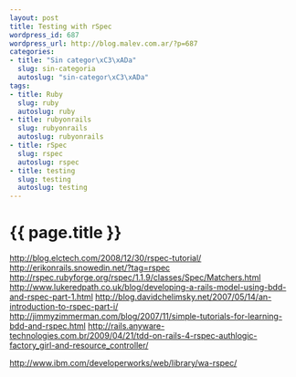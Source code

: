 ```yaml
--- 
layout: post
title: Testing with rSpec
wordpress_id: 687
wordpress_url: http://blog.malev.com.ar/?p=687
categories: 
- title: "Sin categor\xC3\xADa"
  slug: sin-categoria
  autoslug: "sin-categor\xC3\xADa"
tags: 
- title: Ruby
  slug: ruby
  autoslug: ruby
- title: rubyonrails
  slug: rubyonrails
  autoslug: rubyonrails
- title: rSpec
  slug: rspec
  autoslug: rspec
- title: testing
  slug: testing
  autoslug: testing
---
```

{{ page.title }}
================
http://blog.elctech.com/2008/12/30/rspec-tutorial/
http://erikonrails.snowedin.net/?tag=rspec
http://rspec.rubyforge.org/rspec/1.1.9/classes/Spec/Matchers.html
http://www.lukeredpath.co.uk/blog/developing-a-rails-model-using-bdd-and-rspec-part-1.html
http://blog.davidchelimsky.net/2007/05/14/an-introduction-to-rspec-part-i/
http://jimmyzimmerman.com/blog/2007/11/simple-tutorials-for-learning-bdd-and-rspec.html
http://rails.anyware-technologies.com.br/2009/04/21/tdd-on-rails-4-rspec-authlogic-factory_girl-and-resource_controller/

http://www.ibm.com/developerworks/web/library/wa-rspec/
